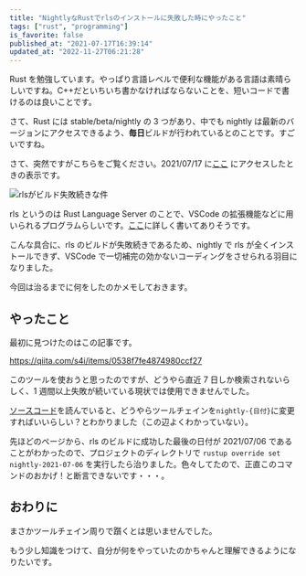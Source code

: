 ```yaml
---
title: "NightlyなRustでrlsのインストールに失敗した時にやったこと"
tags: ["rust", "programming"]
is_favorite: false
published_at: "2021-07-17T16:39:14"
updated_at: "2022-11-27T06:21:28"
---
```


Rust を勉強しています。やっぱり言語レベルで便利な機能がある言語は素晴らしいですね。C++だといちいち書かなければならないことを、短いコードで書けるのは良いことです。

さて、Rust には stable/beta/nightly の 3 つがあり、中でも nightly は最新のバージョンにアクセスできるよう、**毎日**ビルドが行われているとのことです。すごいですね。

さて、突然ですがこちらをご覧ください。2021/07/17 に[ここ](https://rust-lang.github.io/rustup-components-history/index.html) にアクセスしたときの表示です。

![rlsがビルド失敗続きな件](/img/rust.png)

rls というのは Rust Language Server のことで、VSCode の拡張機能などに用いられるプログラムらしいです。[ここ](https://doc.rust-jp.rs/atcoder-rust-resources/installation/rls.html)に詳しく書いてありそうです。

こんな具合に、rls のビルドが失敗続きであるため、nightly で rls が全くインストールできず、VSCode で一切補完の効かないコーディングをさせられる羽目になりました。

今回は治るまでに何をしたのかメモしておきます。

## やったこと

最初に見つけたのはこの記事です。

https://qiita.com/s4i/items/0538f7fe4874980ccf27

このツールを使おうと思ったのですが、どうやら直近 7 日しか検索されないらしく、1 週間以上失敗が続いている現状では使用できませんでした。

[ソースコード](https://github.com/s4i/cargo-rls-install)を読んでいると、どうやらツールチェインを`nightly-{日付}`に変更すればいいらしい？とわかりました（この辺よくわかっていない）。

先ほどのページから、rls のビルドに成功した最後の日付が 2021/07/06 であることがわかったので、プロジェクトのディレクトリで `rustup override set nightly-2021-07-06` を実行したら治りました。色々してたので、正直このコマンドのおかげ！と断言できないです・・・。

## おわりに

まさかツールチェイン周りで躓くとは思いませんでした。

もう少し知識をつけて、自分が何をやっていたのかちゃんと理解できるようになりたいです。
